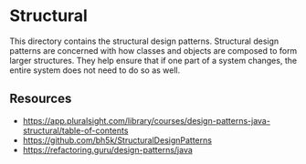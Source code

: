 # Structural

This directory contains the structural design patterns. 
Structural design patterns are concerned with how classes and objects are composed to form larger structures. They help ensure that if one part of a system changes, the entire system does not need to do so as well.

## Resources

- https://app.pluralsight.com/library/courses/design-patterns-java-structural/table-of-contents
- https://github.com/bh5k/StructuralDesignPatterns
- https://refactoring.guru/design-patterns/java